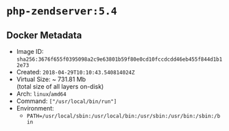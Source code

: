 # `php-zendserver:5.4`

## Docker Metadata

- Image ID: `sha256:3676f655f0395098a2c9e63801b59f80e0cd10fccdcdd46eb455f844d1b12e73`
- Created: `2018-04-29T10:10:43.540814024Z`
- Virtual Size: ~ 731.81 Mb  
  (total size of all layers on-disk)
- Arch: `linux`/`amd64`
- Command: `["/usr/local/bin/run"]`
- Environment:
  - `PATH=/usr/local/sbin:/usr/local/bin:/usr/sbin:/usr/bin:/sbin:/bin`
